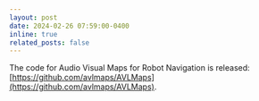 ```yaml
---
layout: post
date: 2024-02-26 07:59:00-0400
inline: true
related_posts: false
---
```


The code for Audio Visual Maps for Robot Navigation is released: [https://github.com/avlmaps/AVLMaps](https://github.com/avlmaps/AVLMaps).